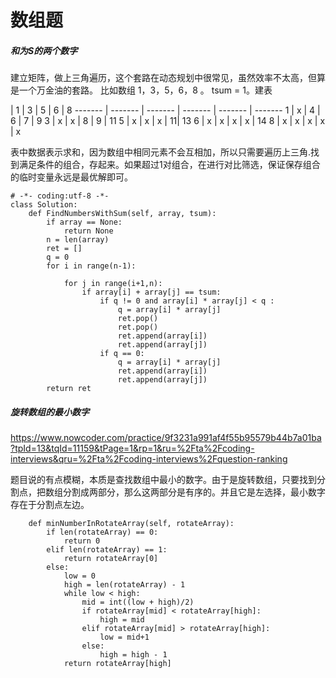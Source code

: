 # 数组题
##### 和为S的两个数字
建立矩阵，做上三角遍历，这个套路在动态规划中很常见，虽然效率不太高，但算是一个万金油的套路。
比如数组 1，3，5，6，8 。 tsum = 1。建表

 | 1 | 3 | 5 | 6 | 8
------- | ------- | ------- | ------- | ------- | -------
1 | x | 4 | 6 | 7 | 9
3 | x | x | 8 | 9 | 11
5 | x | x | x | 11| 13
6 | x | x | x | x | 14
8 | x | x | x | x | x

表中数据表示求和，因为数组中相同元素不会互相加，所以只需要遍历上三角.找到满足条件的组合，存起来。如果超过1对组合，在进行对比筛选，保证保存组合的临时变量永远是最优解即可。


```
# -*- coding:utf-8 -*-
class Solution:
    def FindNumbersWithSum(self, array, tsum):
        if array == None:
            return None
        n = len(array)
        ret = []
        q = 0
        for i in range(n-1):
            
            for j in range(i+1,n):
                if array[i] + array[j] == tsum:
                    if q != 0 and array[i] * array[j] < q :
                        q = array[i] * array[j]
                        ret.pop()
                        ret.pop()
                        ret.append(array[i])
                        ret.append(array[j])
                    if q == 0:
                        q = array[i] * array[j]
                        ret.append(array[i])
                        ret.append(array[j])
        return ret            
```

##### 旋转数组的最小数字
https://www.nowcoder.com/practice/9f3231a991af4f55b95579b44b7a01ba?tpId=13&tqId=11159&tPage=1&rp=1&ru=%2Fta%2Fcoding-interviews&qru=%2Fta%2Fcoding-interviews%2Fquestion-ranking

题目说的有点模糊，本质是查找数组中最小的数字。由于是旋转数组，只要找到分割点，把数组分割成两部分，那么这两部分是有序的。并且它是左选择，最小数字存在于分割点左边。

```
    def minNumberInRotateArray(self, rotateArray):
        if len(rotateArray) == 0:
            return 0
        elif len(rotateArray) == 1:
            return rotateArray[0]
        else:
            low = 0
            high = len(rotateArray) - 1
            while low < high:
                mid = int((low + high)/2)
                if rotateArray[mid] < rotateArray[high]:
                    high = mid
                elif rotateArray[mid] > rotateArray[high]:
                    low = mid+1
                else:
                    high = high - 1
            return rotateArray[high]
```


